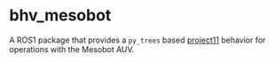 # bhv_mesobot
A ROS1 package that provides a `py_trees` based [project11](https://github.com/CCOMJHC/project11) behavior for operations with the Mesobot AUV.
